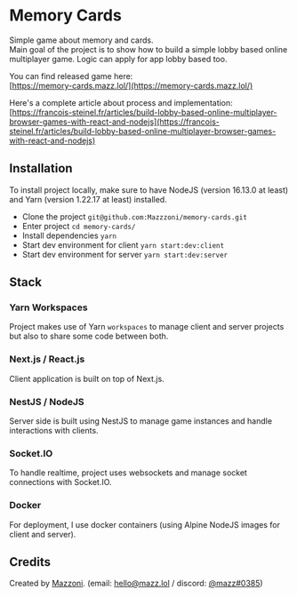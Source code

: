 # Memory Cards

Simple game about memory and cards.  
Main goal of the project is to show how to build a simple lobby based online multiplayer game. Logic can apply for app lobby based too.

You can find released game here:  
[https://memory-cards.mazz.lol/](https://memory-cards.mazz.lol/)

Here's a complete article about process and implementation:  
[https://francois-steinel.fr/articles/build-lobby-based-online-multiplayer-browser-games-with-react-and-nodejs](https://francois-steinel.fr/articles/build-lobby-based-online-multiplayer-browser-games-with-react-and-nodejs)

## Installation

To install project locally, make sure to have NodeJS (version 16.13.0 at least) and Yarn (version 1.22.17 at least) installed.

* Clone the project `git@github.com:Mazzzoni/memory-cards.git`
* Enter project `cd memory-cards/`
* Install dependencies `yarn`
* Start dev environment for client `yarn start:dev:client`
* Start dev environment for server `yarn start:dev:server`

## Stack

### Yarn Workspaces

Project makes use of Yarn `workspaces` to manage client and server projects but also to share some code between both.

### Next.js / React.js

Client application is built on top of Next.js.

### NestJS / NodeJS

Server side is built using NestJS to manage game instances and handle interactions with clients.

### Socket.IO

To handle realtime, project uses websockets and manage socket connections with Socket.IO.

### Docker

For deployment, I use docker containers (using Alpine NodeJS images for client and server).

## Credits

Created by [Mazzoni](https://github.com/Mazzzoni). (email: [hello@mazz.lol](mailto:hello@mazz.lol) / discord: [@mazz#0385](https://discordapp.com/users/370123066594033668))